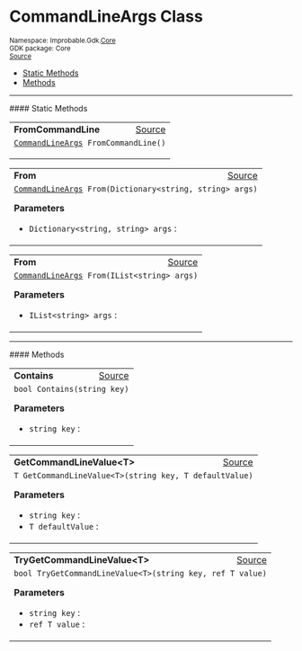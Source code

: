 
# CommandLineArgs Class
<sup>
Namespace: Improbable.Gdk.<a href="{{urlRoot}}/api/core-index">Core</a><br/>
GDK package: Core<br/>
<a href="https://www.github.com/spatialos/gdk-for-unity/blob/c62f1703b591ee684fba123ba0dc6c231eca5126/workers/unity/Packages/io.improbable.gdk.core/Utility/CommandLineUtility.cs/#L6">Source</a>
<style>
a code {
                    padding: 0em 0.25em!important;
}
code {
                    background-color: #ffffff!important;
}
</style>
</sup>
<nav id="pageToc" class="page-toc"><ul><li><a href="#static-methods">Static Methods</a>
<li><a href="#methods">Methods</a>
</ul></nav>











</p>
<hr style="width:100%; border-top-color:#d8d8d8" />
#### Static Methods


</p>




<table width="100%">
    <tr>
        <td style="border-right:none"><a id="fromcommandline"></a><b>FromCommandLine</b></td>
        <td style="border-left:none; text-align:right"><a href="https://www.github.com/spatialos/gdk-for-unity/blob/c62f1703b591ee684fba123ba0dc6c231eca5126/workers/unity/Packages/io.improbable.gdk.core/Utility/CommandLineUtility.cs/#L15">Source</a></td>
    </tr>
    <tr>
        <td colspan="2">
<code><a href="{{urlRoot}}/api/core/command-line-args">CommandLineArgs</a> FromCommandLine()</code></p>






</td>
    </tr>
</table>


<table width="100%">
    <tr>
        <td style="border-right:none"><a id="from-dictionary-string-string"></a><b>From</b></td>
        <td style="border-left:none; text-align:right"><a href="https://www.github.com/spatialos/gdk-for-unity/blob/c62f1703b591ee684fba123ba0dc6c231eca5126/workers/unity/Packages/io.improbable.gdk.core/Utility/CommandLineUtility.cs/#L20">Source</a></td>
    </tr>
    <tr>
        <td colspan="2">
<code><a href="{{urlRoot}}/api/core/command-line-args">CommandLineArgs</a> From(Dictionary&lt;string, string&gt; args)</code></p>



</p>

<b>Parameters</b>

<ul>
<li><code>Dictionary&lt;string, string&gt; args</code> : </li>
</ul>





</td>
    </tr>
</table>


<table width="100%">
    <tr>
        <td style="border-right:none"><a id="from-ilist-string"></a><b>From</b></td>
        <td style="border-left:none; text-align:right"><a href="https://www.github.com/spatialos/gdk-for-unity/blob/c62f1703b591ee684fba123ba0dc6c231eca5126/workers/unity/Packages/io.improbable.gdk.core/Utility/CommandLineUtility.cs/#L28">Source</a></td>
    </tr>
    <tr>
        <td colspan="2">
<code><a href="{{urlRoot}}/api/core/command-line-args">CommandLineArgs</a> From(IList&lt;string&gt; args)</code></p>



</p>

<b>Parameters</b>

<ul>
<li><code>IList&lt;string&gt; args</code> : </li>
</ul>





</td>
    </tr>
</table>





</p>
<hr style="width:100%; border-top-color:#d8d8d8" />
#### Methods


</p>




<table width="100%">
    <tr>
        <td style="border-right:none"><a id="contains-string"></a><b>Contains</b></td>
        <td style="border-left:none; text-align:right"><a href="https://www.github.com/spatialos/gdk-for-unity/blob/c62f1703b591ee684fba123ba0dc6c231eca5126/workers/unity/Packages/io.improbable.gdk.core/Utility/CommandLineUtility.cs/#L36">Source</a></td>
    </tr>
    <tr>
        <td colspan="2">
<code>bool Contains(string key)</code></p>



</p>

<b>Parameters</b>

<ul>
<li><code>string key</code> : </li>
</ul>





</td>
    </tr>
</table>


<table width="100%">
    <tr>
        <td style="border-right:none"><a id="getcommandlinevalue-t-string-t"></a><b>GetCommandLineValue&lt;T&gt;</b></td>
        <td style="border-left:none; text-align:right"><a href="https://www.github.com/spatialos/gdk-for-unity/blob/c62f1703b591ee684fba123ba0dc6c231eca5126/workers/unity/Packages/io.improbable.gdk.core/Utility/CommandLineUtility.cs/#L41">Source</a></td>
    </tr>
    <tr>
        <td colspan="2">
<code>T GetCommandLineValue&lt;T&gt;(string key, T defaultValue)</code></p>



</p>

<b>Parameters</b>

<ul>
<li><code>string key</code> : </li>
<li><code>T defaultValue</code> : </li>
</ul>





</td>
    </tr>
</table>


<table width="100%">
    <tr>
        <td style="border-right:none"><a id="trygetcommandlinevalue-t-string-ref-t"></a><b>TryGetCommandLineValue&lt;T&gt;</b></td>
        <td style="border-left:none; text-align:right"><a href="https://www.github.com/spatialos/gdk-for-unity/blob/c62f1703b591ee684fba123ba0dc6c231eca5126/workers/unity/Packages/io.improbable.gdk.core/Utility/CommandLineUtility.cs/#L48">Source</a></td>
    </tr>
    <tr>
        <td colspan="2">
<code>bool TryGetCommandLineValue&lt;T&gt;(string key, ref T value)</code></p>



</p>

<b>Parameters</b>

<ul>
<li><code>string key</code> : </li>
<li><code>ref T value</code> : </li>
</ul>





</td>
    </tr>
</table>





